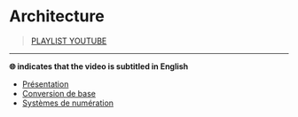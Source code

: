 # Architecture

> [PLAYLIST YOUTUBE](https://www.youtube.com/playlist?list=PLrSOXFDHBtfFrlG51dj8p_zCV994yWahY)

---

**🌐 indicates that the video is subtitled in English**

+ [Présentation](https://www.youtube.com/watch?v=x4yzYMZ5ZNo)
+ [Conversion de base](https://www.youtube.com/watch?v=RdBNK43JK5c)
+ [Systèmes de numération](https://www.youtube.com/watch?v=GEW_PYZEdNU)
